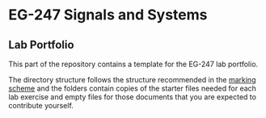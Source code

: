 # EG-247 Signals and Systems

## Lab Portfolio

This part of the repository contains a template for the EG-247 lab portfolio.

The directory structure follows the structure recommended in the [marking
scheme](https://docs.google.com/spreadsheets/d/1U-O2hu_Th369EHp6mdc1_j_7ARew2WosE93cjsW012c/edit?usp=sharing) and the folders contain copies of the starter files needed for
each lab exercise and empty files for those documents that you are
expected to contribute yourself.
